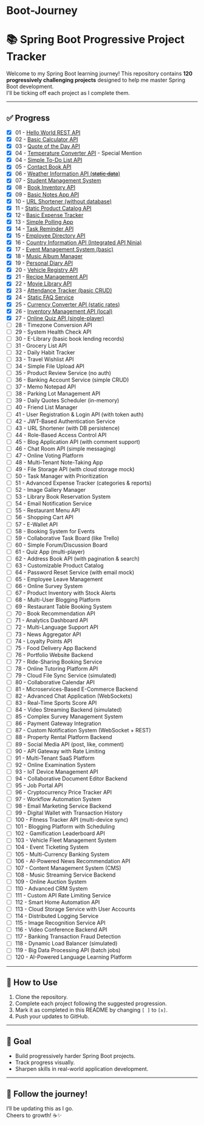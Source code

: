 # Boot-Journey
# 📚 Spring Boot Progressive Project Tracker

Welcome to my Spring Boot learning journey! This repository contains **120 progressively challenging projects** designed to help me master Spring Boot development.  
I'll be ticking off each project as I complete them.  

---

## ✅ Progress

- [X] 01 - [Hello World REST API](01-hello-world-rest-api/)
- [X] 02 - [Basic Calculator API](02-basic-calculator-api)
- [X] 03 - [Quote of the Day API](03-quote-of-the-day-api/)
- [X] 04 - [Temperature Converter API](04-temperature-converter-api/) - Special Mention
- [X] 04 - [Simple To-Do List API](04-Simple_To-Do_List_API/)
- [X] 05 - [Contact Book API](05-contact-book-api/)
- [X] 06 - [Weather Information API (~~static data~~)](06-weather-information-api)
- [X] 07 - [Student Management System](07-student-management-system)
- [X] 08 - [Book Inventory API](08-book-inventory-api)
- [X] 09 - [Basic Notes App API](09-basic-notes-app-api)
- [X] 10 - [URL Shortener (without database)](10-url-shortener-api)
- [X] 11 - [Static Product Catalog API](11-static-product-catalog-api)
- [X] 12 - [Basic Expense Tracker](12-basic-expense-tracker-api)
- [X] 13 - [Simple Polling App](13-simple-polling-app-api)
- [X] 14 - [Task Reminder API](14-task-reminder-api)
- [X] 15 - [Employee Directory API](15-employee-directory-api)
- [X] 16 - [Country Information API (Integrated API Ninja)](16-country-information-api)
- [X] 17 - [Event Management System (basic)](17-event-management-api)
- [X] 18 - [Music Album Manager](18-music-album-manager)
- [X] 19 - [Personal Diary API](19-personal-diary-api)
- [X] 20 - [Vehicle Registry API](20-vehicle-registry-api)
- [X] 21 - [Recipe Management API](21-recipe-management-api)
- [X] 22 - [Movie Library API](22-movie-library-api)
- [X] 23 - [Attendance Tracker (basic CRUD)](23-attendance-tracker-api)
- [X] 24 - [Static FAQ Service](24-static-faq-service)
- [X] 25 - [Currency Converter API (static rates)](25-currency-converter-api)
- [X] 26 - [Inventory Management API (local)](26-inventory-management-api)
- [X] 27 - [Online Quiz API (single-player)](27-online-quiz-api)
- [ ] 28 - Timezone Conversion API
- [ ] 29 - System Health Check API
- [ ] 30 - E-Library (basic book lending records)
- [ ] 31 - Grocery List API
- [ ] 32 - Daily Habit Tracker
- [ ] 33 - Travel Wishlist API
- [ ] 34 - Simple File Upload API
- [ ] 35 - Product Review Service (no auth)
- [ ] 36 - Banking Account Service (simple CRUD)
- [ ] 37 - Memo Notepad API
- [ ] 38 - Parking Lot Management API
- [ ] 39 - Daily Quotes Scheduler (in-memory)
- [ ] 40 - Friend List Manager
- [ ] 41 - User Registration & Login API (with token auth)
- [ ] 42 - JWT-Based Authentication Service
- [ ] 43 - URL Shortener (with DB persistence)
- [ ] 44 - Role-Based Access Control API
- [ ] 45 - Blog Application API (with comment support)
- [ ] 46 - Chat Room API (simple messaging)
- [ ] 47 - Online Voting Platform
- [ ] 48 - Multi-Tenant Note-Taking App
- [ ] 49 - File Storage API (with cloud storage mock)
- [ ] 50 - Task Manager with Prioritization
- [ ] 51 - Advanced Expense Tracker (categories & reports)
- [ ] 52 - Image Gallery Manager
- [ ] 53 - Library Book Reservation System
- [ ] 54 - Email Notification Service
- [ ] 55 - Restaurant Menu API
- [ ] 56 - Shopping Cart API
- [ ] 57 - E-Wallet API
- [ ] 58 - Booking System for Events
- [ ] 59 - Collaborative Task Board (like Trello)
- [ ] 60 - Simple Forum/Discussion Board
- [ ] 61 - Quiz App (multi-player)
- [ ] 62 - Address Book API (with pagination & search)
- [ ] 63 - Customizable Product Catalog
- [ ] 64 - Password Reset Service (with email mock)
- [ ] 65 - Employee Leave Management
- [ ] 66 - Online Survey System
- [ ] 67 - Product Inventory with Stock Alerts
- [ ] 68 - Multi-User Blogging Platform
- [ ] 69 - Restaurant Table Booking System
- [ ] 70 - Book Recommendation API
- [ ] 71 - Analytics Dashboard API
- [ ] 72 - Multi-Language Support API
- [ ] 73 - News Aggregator API
- [ ] 74 - Loyalty Points API
- [ ] 75 - Food Delivery App Backend
- [ ] 76 - Portfolio Website Backend
- [ ] 77 - Ride-Sharing Booking Service
- [ ] 78 - Online Tutoring Platform API
- [ ] 79 - Cloud File Sync Service (simulated)
- [ ] 80 - Collaborative Calendar API
- [ ] 81 - Microservices-Based E-Commerce Backend
- [ ] 82 - Advanced Chat Application (WebSockets)
- [ ] 83 - Real-Time Sports Score API
- [ ] 84 - Video Streaming Backend (simulated)
- [ ] 85 - Complex Survey Management System
- [ ] 86 - Payment Gateway Integration
- [ ] 87 - Custom Notification System (WebSocket + REST)
- [ ] 88 - Property Rental Platform Backend
- [ ] 89 - Social Media API (post, like, comment)
- [ ] 90 - API Gateway with Rate Limiting
- [ ] 91 - Multi-Tenant SaaS Platform
- [ ] 92 - Online Examination System
- [ ] 93 - IoT Device Management API
- [ ] 94 - Collaborative Document Editor Backend
- [ ] 95 - Job Portal API
- [ ] 96 - Cryptocurrency Price Tracker API
- [ ] 97 - Workflow Automation System
- [ ] 98 - Email Marketing Service Backend
- [ ] 99 - Digital Wallet with Transaction History
- [ ] 100 - Fitness Tracker API (multi-device sync)
- [ ] 101 - Blogging Platform with Scheduling
- [ ] 102 - Gamification Leaderboard API
- [ ] 103 - Vehicle Fleet Management System
- [ ] 104 - Event Ticketing System
- [ ] 105 - Multi-Currency Banking System
- [ ] 106 - AI-Powered News Recommendation API
- [ ] 107 - Content Management System (CMS)
- [ ] 108 - Music Streaming Service Backend
- [ ] 109 - Online Auction System
- [ ] 110 - Advanced CRM System
- [ ] 111 - Custom API Rate Limiting Service
- [ ] 112 - Smart Home Automation API
- [ ] 113 - Cloud Storage Service with User Accounts
- [ ] 114 - Distributed Logging Service
- [ ] 115 - Image Recognition Service API
- [ ] 116 - Video Conference Backend API
- [ ] 117 - Banking Transaction Fraud Detection
- [ ] 118 - Dynamic Load Balancer (simulated)
- [ ] 119 - Big Data Processing API (batch jobs)
- [ ] 120 - AI-Powered Language Learning Platform

---

## 📌 How to Use

1. Clone the repository.
2. Complete each project following the suggested progression.
3. Mark it as completed in this README by changing `[ ]` to `[x]`.
4. Push your updates to GitHub.

---

## 🎯 Goal  

- Build progressively harder Spring Boot projects.
- Track progress visually.
- Sharpen skills in real-world application development.

---

## 🚀 Follow the journey!

I’ll be updating this as I go.  
Cheers to growth! ☕✨  
